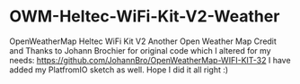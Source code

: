 # OWM-Heltec-WiFi-Kit-V2-Weather
OpenWeatherMap Heltec WiFi Kit V2 
Another Open Weather Map
Credit and Thanks to Johann Brochier for original code which I altered for my needs: https://github.com/JohannBro/OpenWeatherMap-WIFI-KIT-32
I have added my PlatfromIO sketch as well.  Hope I did it all right :)
